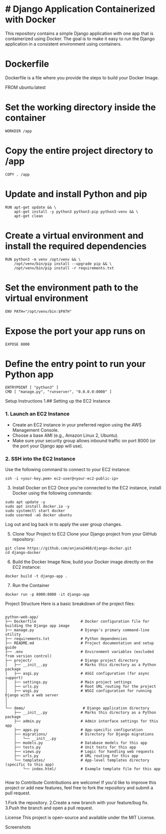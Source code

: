 # # Django Application Containerized with Docker

This repository contains a simple Django application with one app that is containerized using Docker. The goal is to make it easy to run the Django application in a consistent environment using containers.

# Dockerfile
Dockerfile is a file where you provide the steps to build your Docker Image.


FROM ubuntu:latest
# Set the working directory inside the container
````
WORKDIR /app
````

# Copy the entire project directory to /app
````
COPY . /app
````

# Update and install Python and pip
````
RUN apt-get update && \
    apt-get install -y python3 python3-pip python3-venv && \
    apt-get clean
````
# Create a virtual environment and install the required dependencies
````
RUN python3 -m venv /opt/venv && \
    /opt/venv/bin/pip install --upgrade pip && \
    /opt/venv/bin/pip install -r requirements.txt
````
# Set the environment path to the virtual environment
```
ENV PATH="/opt/venv/bin:$PATH"
````
# Expose the port your app runs on

```
EXPOSE 8000
```
# Define the entry point to run your Python app
```
ENTRYPOINT [ "python3" ]
CMD [ "manage.py", "runserver", "0.0.0.0:8000" ]
````
Setup Instructions
1.## Setting up the EC2 Instance

### 1. Launch an EC2 Instance

- Create an EC2 instance in your preferred region using the AWS Management Console.
- Choose a base AMI (e.g., Amazon Linux 2, Ubuntu).
- Make sure your security group allows inbound traffic on port 8000 (or the port your Django app will use).

### 2. SSH into the EC2 Instance

Use the following command to connect to your EC2 instance:
```
ssh -i <your-key.pem> ec2-user@<your-ec2-public-ip>
````
3. Install Docker on EC2
Once you're connected to the EC2 instance, install Docker using the following commands:
````
sudo apt update -y
sudo apt install docker.io -y
sudo systemctl start docker
sudo usermod -aG docker ubuntu
````
Log out and log back in to apply the user group changes.

5. Clone Your Project to EC2
Clone your Django project from your GitHub repository:
````
git clone https://github.com/anjana2468/django-docker.git
cd django-docker
````
6. Build the Docker Image
Now, build your Docker image directly on the EC2 instance:
````
docker build -t django-app .
````
7. Run the Container
```
docker run -p 8000:8000 -it django-app
```
Project Structure
Here is a basic breakdown of the project files:
```

python-web-app/
├── Dockerfile                    # Docker configuration file for building the Django app image
├── manage.py                     # Django's primary command-line utility
├── requirements.txt              # Python dependencies
├── README.md                     # Project documentation and setup guide
├── .env                          # Environment variables (excluded from version control)
├── project/                      # Django project directory
│   ├── __init__.py               # Marks this directory as a Python package
│   ├── asgi.py                   # ASGI configuration (for async support)
│   ├── settings.py               # Main project settings
│   ├── urls.py                   # Root URL routing for the project
│   ├── wsgi.py                   # WSGI configuration for running Django with a web server
│                
│                  
└── demo/                          # Django application directory
    ├── __init__.py               # Marks this directory as a Python package
    ├── admin.py                  # Admin interface settings for this app
    ├── apps.py                   # App-specific configuration
    ├── migrations/               # Directory for Django migrations
    │   └── __init__.py
    ├── models.py                 # Database models for this app
    ├── tests.py                  # Unit tests for this app
    ├── views.py                  # Logic for handling web requests
    ├── urls.py                   # URL routing for this app
    └── templates/                # App-level templates directory (specific to this app)
        └── index.html/           # Example template file for this app


```
How to Contribute
Contributions are welcome! If you'd like to improve this project or add new features, feel free to fork the repository and submit a pull request.

1.Fork the repository.
2.Create a new branch with your feature/bug fix.
3.Push the branch and open a pull request.

License
This project is open-source and available under the MIT License.  

Screenshots


                    
